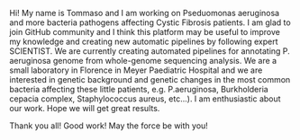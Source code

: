 Hi! My name is Tommaso and I am working on Pseduomonas aeruginosa and more bacteria pathogens affecting Cystic Fibrosis patients.
I am glad to join GitHub community and I think this platform may be useful to improve my knowledge and creating new automatic pipelines by following expert SCIENTIST.
We are currently creating automated pipelines for annotating P. aeruginosa genome from whole-genome sequencing analysis. We are a small laboratory in Florence in Meyer Paediatric Hospital
and we are interested in genetic background and genetic changes in the most common bacteria affecting these little patients, e.g. P.aeruginosa, Burkholderia cepacia complex,
Staphylococcus aureus, etc...).
I am enthusiastic about our work. Hope we will get great results.

Thank you all! 
Good work! May the force be with you!
